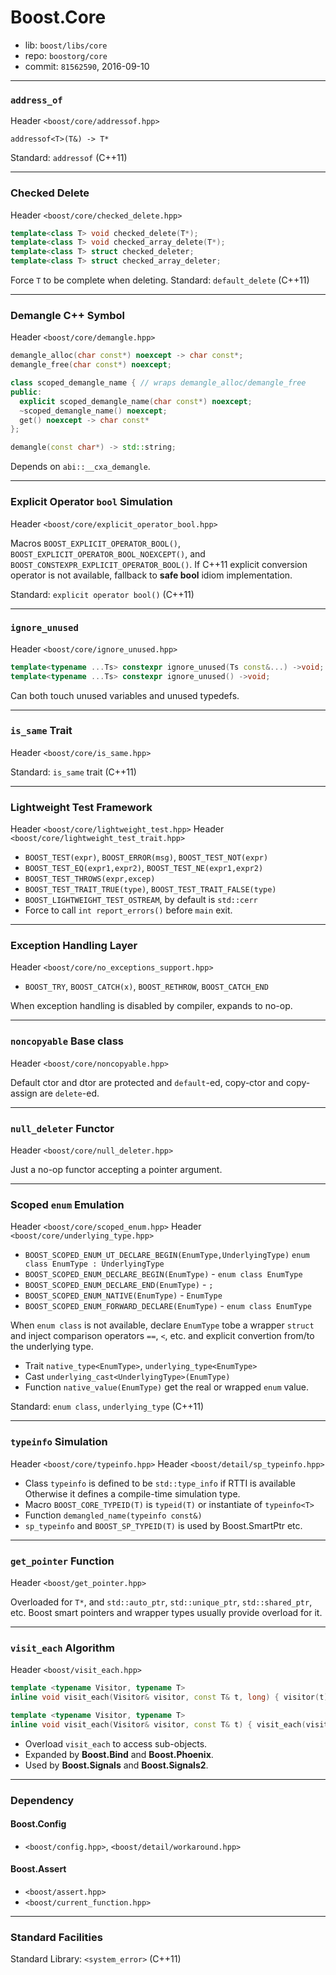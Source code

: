 # Boost.Core

* lib: `boost/libs/core`
* repo: `boostorg/core`
* commit: `81562590`, 2016-09-10

------
### `address_of`

Header `<boost/core/addressof.hpp>`

`addressof<T>(T&) -> T*`

Standard: `addressof` (C++11)

------
### Checked Delete

Header `<boost/core/checked_delete.hpp>`

```c++
template<class T> void checked_delete(T*); 
template<class T> void checked_array_delete(T*); 
template<class T> struct checked_deleter;
template<class T> struct checked_array_deleter;
```

Force `T` to be complete when deleting.
Standard: `default_delete` (C++11)

------
### Demangle C++ Symbol

Header `<boost/core/demangle.hpp>`

```c++
demangle_alloc(char const*) noexcept -> char const*;
demangle_free(char const*) noexcept;

class scoped_demangle_name { // wraps demangle_alloc/demangle_free
public:
  explicit scoped_demangle_name(char const*) noexcept;
  ~scoped_demangle_name() noexcept;
  get() noexcept -> char const*
};

demangle(const char*) -> std::string;
```

Depends on `abi::__cxa_demangle`.

------
### Explicit Operator `bool` Simulation

Header `<boost/core/explicit_operator_bool.hpp>`

Macros `BOOST_EXPLICIT_OPERATOR_BOOL()`, `BOOST_EXPLICIT_OPERATOR_BOOL_NOEXCEPT()`,
and `BOOST_CONSTEXPR_EXPLICIT_OPERATOR_BOOL()`. If C++11 explicit conversion operator
is not available, fallback to **safe bool** idiom implementation.

Standard: `explicit operator bool()` (C++11)

------
### `ignore_unused`

Header `<boost/core/ignore_unused.hpp>`

```C++
template<typename ...Ts> constexpr ignore_unused(Ts const&...) ->void;
template<typename ...Ts> constexpr ignore_unused() ->void;
```

Can both touch unused variables and unused typedefs.

------
### `is_same` Trait

Header `<boost/core/is_same.hpp>`

Standard: `is_same` trait (C++11)

------
### Lightweight Test Framework

Header `<boost/core/lightweight_test.hpp>`
Header `<boost/core/lightweight_test_trait.hpp>`

* `BOOST_TEST(expr)`, `BOOST_ERROR(msg)`, `BOOST_TEST_NOT(expr)`
* `BOOST_TEST_EQ(expr1,expr2)`, `BOOST_TEST_NE(expr1,expr2)`
* `BOOST_TEST_THROWS(expr,excep)`
* `BOOST_TEST_TRAIT_TRUE(type)`, `BOOST_TEST_TRAIT_FALSE(type)`
* `BOOST_LIGHTWEIGHT_TEST_OSTREAM`, by default is `std::cerr`
* Force to call `int report_errors()` before `main` exit.

------
### Exception Handling Layer

Header `<boost/core/no_exceptions_support.hpp>`

* `BOOST_TRY`, `BOOST_CATCH(x)`, `BOOST_RETHROW`, `BOOST_CATCH_END`

When exception handling is disabled by compiler, expands to no-op.

------
### `noncopyable` Base class

Header `<boost/core/noncopyable.hpp>`

Default ctor and dtor are protected and `default`-ed, copy-ctor and copy-assign are `delete`-ed.

------
### `null_deleter` Functor

Header `<boost/core/null_deleter.hpp>`

Just a no-op functor accepting a pointer argument.

------
### Scoped `enum` Emulation

Header `<boost/core/scoped_enum.hpp>`
Header `<boost/core/underlying_type.hpp>`

* `BOOST_SCOPED_ENUM_UT_DECLARE_BEGIN(EnumType,UnderlyingType)`
  `enum class EnumType : UnderlyingType`
* `BOOST_SCOPED_ENUM_DECLARE_BEGIN(EnumType)` - `enum class EnumType`
* `BOOST_SCOPED_ENUM_DECLARE_END(EnumType)` - `;`
* `BOOST_SCOPED_ENUM_NATIVE(EnumType)` - `EnumType`
* `BOOST_SCOPED_ENUM_FORWARD_DECLARE(EnumType)` - `enum class EnumType`

When `enum class` is not available, declare `EnumType` tobe a wrapper `struct`
and inject comparison operators `==`, `<`, etc. and explicit convertion from/to
the underlying type.

* Trait `native_type<EnumType>`, `underlying_type<EnumType>`
* Cast `underlying_cast<UnderlyingType>(EnumType)`
* Function `native_value(EnumType)` get the real or wrapped `enum` value.

Standard: `enum class`, `underlying_type` (C++11)

------
### `typeinfo` Simulation

Header `<boost/core/typeinfo.hpp>`
Header `<boost/detail/sp_typeinfo.hpp>`

* Class `typeinfo` is defined to be `std::type_info` if RTTI is available
  Otherwise it defines a compile-time simulation type.
* Macro `BOOST_CORE_TYPEID(T)` is `typeid(T)` or instantiate of `typeinfo<T>`
* Function `demangled_name(typeinfo const&)`
* `sp_typeinfo` and `BOOST_SP_TYPEID(T)` is used by Boost.SmartPtr etc.

------
### `get_pointer` Function

Header `<boost/get_pointer.hpp>`

Overloaded for `T*`, and `std::auto_ptr`, `std::unique_ptr`, `std::shared_ptr`, etc.
Boost smart pointers and wrapper types usually provide overload for it.

------
### `visit_each` Algorithm

Header `<boost/visit_each.hpp>`

```c++
template <typename Visitor, typename T>
inline void visit_each(Visitor& visitor, const T& t, long) { visitor(t); }          // fallback

template <typename Visitor, typename T>
inline void visit_each(Visitor& visitor, const T& t) { visit_each(visitor, t, 0); } // entrance
```
* Overload `visit_each` to access sub-objects.
* Expanded by **Boost.Bind** and **Boost.Phoenix**.
* Used by **Boost.Signals** and **Boost.Signals2**.

------
### Dependency

#### Boost.Config

* `<boost/config.hpp>`, `<boost/detail/workaround.hpp>`

#### Boost.Assert

* `<boost/assert.hpp>`
* `<boost/current_function.hpp>`

------
### Standard Facilities

Standard Library: `<system_error>` (C++11)
